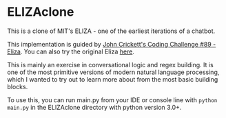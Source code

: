 # ELIZAclone
This is a clone of MIT's ELIZA - one of the earliest iterations of a chatbot.

This implementation is guided by [John Crickett's Coding Challenge #89 - Eliza](https://codingchallenges.substack.com/p/coding-challenge-89-eliza?r=gjveo&utm_campaign=post&utm_medium=web&triedRedirect=true). You can also try the original Eliza [here](https://sites.google.com/view/elizaarchaeology/try-eliza).

This is mainly an exercise in conversational logic and regex building. It is one of the most primitive versions of modern natural language processing, which I wanted to try out to learn more about from the most basic building blocks.

To use this, you can run main.py from your IDE or console line with ```python main.py``` in the ELIZAclone directory with python version 3.0+.
